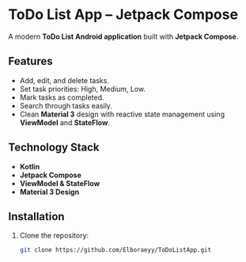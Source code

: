 # ToDo List App – Jetpack Compose

A modern **ToDo List Android application** built with **Jetpack Compose**.

## Features

- Add, edit, and delete tasks.
- Set task priorities: High, Medium, Low.
- Mark tasks as completed.
- Search through tasks easily.
- Clean **Material 3** design with reactive state management using **ViewModel** and **StateFlow**.

## Technology Stack

- **Kotlin**
- **Jetpack Compose**
- **ViewModel & StateFlow**
- **Material 3 Design**

## Installation

1. Clone the repository:
   ```bash
   git clone https://github.com/Elboraeyy/ToDoListApp.git
